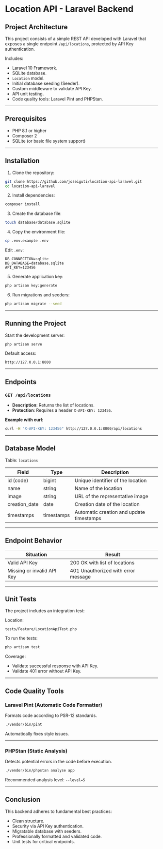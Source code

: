 # Location API - Laravel Backend

## Project Architecture

This project consists of a simple REST API developed with Laravel that exposes a single endpoint `/api/locations`, protected by API Key authentication.

Includes:

- Laravel 10 Framework.
- SQLite database.
- `Location` model.
- Initial database seeding (Seeder).
- Custom middleware to validate API Key.
- API unit testing.
- Code quality tools: Laravel Pint and PHPStan.

---

## Prerequisites

- PHP 8.1 or higher
- Composer 2
- SQLite (or basic file system support)

---

## Installation

1. Clone the repository:

```bash
git clone https://github.com/joseiguti/location-api-laravel.git
cd location-api-laravel
```

2. Install dependencies:

```bash
composer install
```

3. Create the database file:

```bash
touch database/database.sqlite
```

4. Copy the environment file:

```bash
cp .env.example .env
```

Edit `.env`:

```dotenv
DB_CONNECTION=sqlite
DB_DATABASE=database.sqlite
API_KEY=123456
```

5. Generate application key:

```bash
php artisan key:generate
```

6. Run migrations and seeders:

```bash
php artisan migrate --seed
```

---

## Running the Project

Start the development server:

```bash
php artisan serve
```

Default access:
```
http://127.0.0.1:8000
```

---

## Endpoints

### `GET /api/locations`

- **Description**: Returns the list of locations.
- **Protection**: Requires a header `X-API-KEY: 123456`.

**Example with curl**:

```bash
curl -H "X-API-KEY: 123456" http://127.0.0.1:8000/api/locations
```

---

## Database Model

Table: `locations`

| Field         | Type        | Description                      |
|---------------|-------------|----------------------------------|
| id (code)     | bigint      | Unique identifier of the location |
| name          | string      | Name of the location             |
| image         | string      | URL of the representative image  |
| creation_date | date        | Creation date of the location    |
| timestamps    | timestamps  | Automatic creation and update timestamps |

---

## Endpoint Behavior

| Situation           | Result |
|---------------------|--------|
| Valid API Key       | 200 OK with list of locations |
| Missing or invalid API Key | 401 Unauthorized with error message |

---

## Unit Tests

The project includes an integration test:

Location:
```
tests/Feature/LocationApiTest.php
```

To run the tests:

```bash
php artisan test
```

Coverage:
- Validate successful response with API Key.
- Validate 401 error without API Key.

---

## Code Quality Tools

### Laravel Pint (Automatic Code Formatter)

Formats code according to PSR-12 standards.

```bash
./vendor/bin/pint
```

Automatically fixes style issues.

---

### PHPStan (Static Analysis)

Detects potential errors in the code before execution.

```bash
./vendor/bin/phpstan analyse app
```

Recommended analysis level: `--level=5`

---

## Conclusion

This backend adheres to fundamental best practices:
- Clean structure.
- Security via API Key authentication.
- Migratable database with seeders.
- Professionally formatted and validated code.
- Unit tests for critical endpoints.
